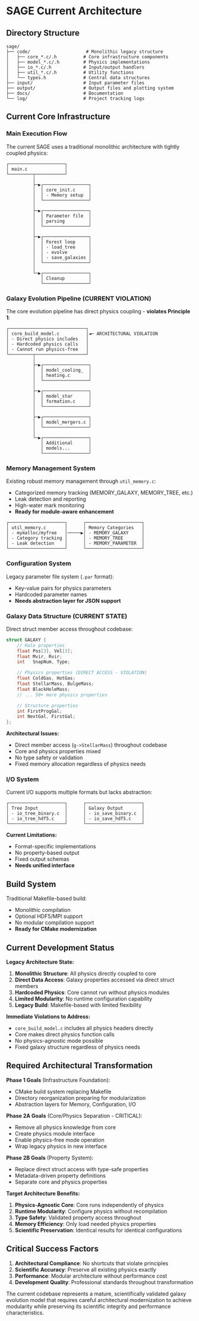 <!-- Purpose: Snapshot of current codebase architecture -->
<!-- Update Rules:
- 1000-word limit!
- Overwrite outdated content
- Focus on active components
- Use UML-like text diagrams
-->

# SAGE Current Architecture

## Directory Structure
```
sage/
├── code/                     # Monolithic legacy structure
│   ├── core_*.c/.h          # Core infrastructure components
│   ├── model_*.c/.h         # Physics implementations
│   ├── io_*.c/.h            # Input/output handlers
│   ├── util_*.c/.h          # Utility functions
│   └── types.h              # Central data structures
├── input/                   # Input parameter files
├── output/                  # Output files and plotting system
├── docs/                    # Documentation
└── log/                     # Project tracking logs
```

## Current Core Infrastructure

### Main Execution Flow
The current SAGE uses a traditional monolithic architecture with tightly coupled physics:

```
┌─────────────────────┐
│ main.c              │
└─────────┬───────────┘
          │
          ├─▶┌─────────────────┐
          │  │ core_init.c     │
          │  │ - Memory setup  │
          │  └─────────────────┘
          │
          ├─▶┌─────────────────┐
          │  │ Parameter file  │
          │  │ parsing         │
          │  └─────────────────┘
          │
          ├─▶┌─────────────────┐
          │  │ Forest loop     │
          │  │ - load_tree     │
          │  │ - evolve        │
          │  │ - save_galaxies │
          │  └─────────────────┘
          │
          └─▶┌─────────────────┐
             │ Cleanup         │
             └─────────────────┘
```

### Galaxy Evolution Pipeline (CURRENT VIOLATION)
The core evolution pipeline has direct physics coupling - **violates Principle 1**:

```
┌─────────────────────────────┐
│ core_build_model.c          │◄─ ARCHITECTURAL VIOLATION
│ - Direct physics includes   │
│ - Hardcoded physics calls   │
│ - Cannot run physics-free   │
└─────────┬───────────────────┘
          │
          ├─▶┌─────────────────┐
          │  │ model_cooling_  │
          │  │ heating.c       │
          │  └─────────────────┘
          │
          ├─▶┌─────────────────┐
          │  │ model_star      │
          │  │ formation.c     │
          │  └─────────────────┘
          │
          ├─▶┌─────────────────┐
          │  │ model_mergers.c │
          │  └─────────────────┘
          │
          └─▶┌─────────────────┐
             │ Additional      │
             │ models...       │
             └─────────────────┘
```

### Memory Management System
Existing robust memory management through `util_memory.c`:
- Categorized memory tracking (MEMORY_GALAXY, MEMORY_TREE, etc.)
- Leak detection and reporting
- High-water mark monitoring
- **Ready for module-aware enhancement**

```
┌─────────────────────┐      ┌─────────────────────┐
│ util_memory.c       │      │ Memory Categories   │
│ - mymalloc/myfree   │─────▶│ - MEMORY_GALAXY     │
│ - Category tracking │      │ - MEMORY_TREE       │
│ - Leak detection    │      │ - MEMORY_PARAMETER  │
└─────────────────────┘      └─────────────────────┘
```

### Configuration System
Legacy parameter file system (`.par` format):
- Key-value pairs for physics parameters
- Hardcoded parameter names
- **Needs abstraction layer for JSON support**

### Galaxy Data Structure (CURRENT STATE)
Direct struct member access throughout codebase:

```c
struct GALAXY {
    // Halo properties
    float Pos[3], Vel[3];
    float Mvir, Rvir;
    int   SnapNum, Type;

    // Physics properties (DIRECT ACCESS - VIOLATION)
    float ColdGas, HotGas;
    float StellarMass, BulgeMass;
    float BlackHoleMass;
    // ... 50+ more physics properties

    // Structure properties
    int FirstProgGal;
    int NextGal, FirstGal;
};
```

**Architectural Issues:**
- Direct member access (`g->StellarMass`) throughout codebase
- Core and physics properties mixed
- No type safety or validation
- Fixed memory allocation regardless of physics needs

### I/O System
Current I/O supports multiple formats but lacks abstraction:

```
┌─────────────────────┐      ┌─────────────────────┐
│ Tree Input          │      │ Galaxy Output       │
│ - io_tree_binary.c  │      │ - io_save_binary.c  │
│ - io_tree_hdf5.c    │      │ - io_save_hdf5.c    │
└─────────────────────┘      └─────────────────────┘
```

**Current Limitations:**
- Format-specific implementations
- No property-based output
- Fixed output schemas
- **Needs unified interface**

## Build System
Traditional Makefile-based build:
- Monolithic compilation
- Optional HDF5/MPI support
- No modular compilation support
- **Ready for CMake modernization**

## Current Development Status

**Legacy Architecture State:**
1. **Monolithic Structure**: All physics directly coupled to core
2. **Direct Data Access**: Galaxy properties accessed via direct struct members
3. **Hardcoded Physics**: Core cannot run without physics modules
4. **Limited Modularity**: No runtime configuration capability
5. **Legacy Build**: Makefile-based with limited flexibility

**Immediate Violations to Address:**
- `core_build_model.c` includes all physics headers directly
- Core makes direct physics function calls
- No physics-agnostic mode possible
- Fixed galaxy structure regardless of physics needs

## Required Architectural Transformation

**Phase 1 Goals** (Infrastructure Foundation):
- CMake build system replacing Makefile
- Directory reorganization preparing for modularization
- Abstraction layers for Memory, Configuration, I/O

**Phase 2A Goals** (Core/Physics Separation - CRITICAL):
- Remove all physics knowledge from core
- Create physics module interface
- Enable physics-free mode operation
- Wrap legacy physics in new interface

**Phase 2B Goals** (Property System):
- Replace direct struct access with type-safe properties
- Metadata-driven property definitions
- Separate core and physics properties

**Target Architecture Benefits:**
1. **Physics-Agnostic Core**: Core runs independently of physics
2. **Runtime Modularity**: Configure physics without recompilation
3. **Type Safety**: Validated property access throughout
4. **Memory Efficiency**: Only load needed physics properties
5. **Scientific Preservation**: Identical results for identical configurations

## Critical Success Factors

1. **Architectural Compliance**: No shortcuts that violate principles
2. **Scientific Accuracy**: Preserve all existing physics exactly
3. **Performance**: Modular architecture without performance cost
4. **Development Quality**: Professional standards throughout transformation

The current codebase represents a mature, scientifically validated galaxy evolution model that requires careful architectural modernization to achieve modularity while preserving its scientific integrity and performance characteristics.